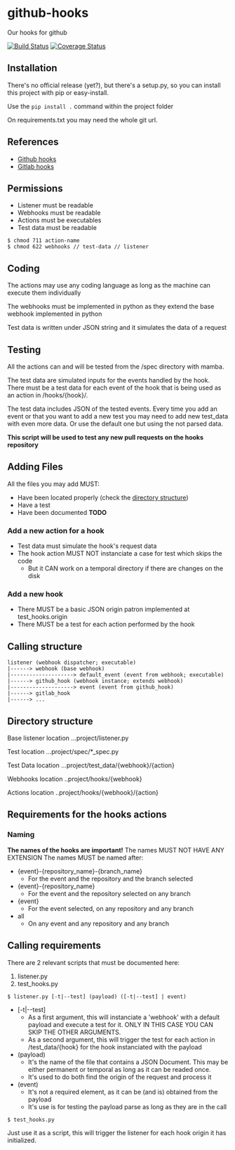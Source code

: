 # github-hooks
Our hooks for github

[![Build Status](https://travis-ci.org/gisce/github-hooks.svg?branch=master)](https://travis-ci.org/gisce/github-hooks)
[![Coverage Status](https://coveralls.io/repos/github/gisce/github-hooks/badge.svg?branch=master)](https://coveralls.io/github/gisce/github-hooks?branch=master)

## Installation

There's no official release (yet?), but there's a setup.py, so you can install this project with pip or easy-install.

Use the `pip install .` command within the project folder

On requirements.txt you may need the whole git url.

## References

* [Github hooks](https://developer.github.com/v3/activity/events/types/)
* [Gitlab hooks](https://gitlab.com/gitlab-org/gitlab-ce/blob/master/doc/web_hooks/web_hooks.md)

## Permissions
* Listener must be readable
* Webhooks must be readable
* Actions must be executables
* Test data must be readable
```
$ chmod 711 action-name
$ chmod 622 webhooks // test-data // listener
```
## Coding
The actions may use any coding language as long as the machine can
execute them individually

The webhooks must be implemented in python as they extend the base webhook
implemented in python

Test data is written under JSON string and it simulates the data of a request

## Testing

All the actions can and will be tested from the /spec directory with mamba.

The test data are simulated inputs for the events handled by the hook. There
must be a test data for each event of the hook that is being used as an action
in /hooks/{hook}/.

The test data includes JSON of the tested events. Every time you add an event or
that you want to add a new test you may need to add new test_data with even
more data. Or use the default one but using the not parsed data.

**This script will be used to test any new pull requests on the hooks repository**

## Adding Files

All the files you may add MUST:

- Have been located properly (check the [directory structure](#directory-structure))
- Have a test
- Have been documented **TODO**

### Add a new action for a hook

* Test data must simulate the hook's request data
* The hook action MUST NOT instanciate a case for test which skips the code
  * But it CAN work on a temporal directory if there are changes on the disk

### Add a new hook

* There MUST be a basic JSON origin patron implemented at test_hooks.origin
* There MUST be a test for each action performed by the hook

## Calling structure

```
listener (webhook dispatcher; executable)
|------> webhook (base webhook)
|--------------------> default_event (event from webhook; executable)
|------> github_hook (webhook instance; extends webhook)
|--------------------> event (event from github_hook)
|------> gitlab_hook
|------> ...
```

## Directory structure

Base listener location
...project/listener.py

Test location
...project/spec/*_spec.py

Test Data location
...project/test_data/{webhook}/{action}

Webhooks location
..project/hooks/{webhook}

Actions location
..project/hooks/{webhook}/{action}

## Requirements for the hooks actions

### Naming
**The names of the hooks are important!**
The names MUST NOT HAVE ANY EXTENSION
The names MUST be named after:
* {event}-{repository_name}-{branch_name}
  * For the event and the repository and the branch selected
* {event}-{repository_name}
  * For the event and the repository selected on any branch
* {event}
  * For the event selected, on any repository and any branch
* all
  * On any event and any repository and any branch

## Calling requirements

There are 2 relevant scripts that must be documented here:

1. listener.py
2. test_hooks.py

```
$ listener.py [-t|--test] (payload) ([-t|--test] | event)
```
* [-t|--test]
  - As a first argument, this will instanciate a 'webhook' with a default
    payload and execute a test for it. ONLY IN THIS CASE YOU CAN SKIP THE
    OTHER ARGUMENTS.
  - As a second argument, this will trigger the test for each action in
    /test_data/{hook} for the hook instanciated with the payload
* (payload)
  - It's the name of the file that contains a JSON Document. This may be either
    permanent or temporal as long as it can be readed once.
  - It's used to do both find the origin of the request and process it
* (event)
  - It's not a required element, as it can be (and is) obtained from the payload
  - It's use is for testing the payload parse as long as they are in the call

```
$ test_hooks.py
```

Just use it as a script, this will trigger the listener for each hook origin it
has initialized.
